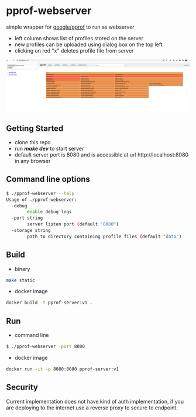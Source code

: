 # pprof-webserver
simple wrapper for [google/pprof](https://github.com/google/pprof) to run as webserver 

- left column shows list of profiles stored on the server 
- new profiles can be uploaded using dialog box on the top left 
- clicking on red "x" deletes profile file from server

![Screenshot](Screenshot.png?raw=true)

## Getting Started
- clone this repo 
- run *__make dev__* to start server
- default server port is 8080 and is accessible at url http://localhost:8080 in any browser

## Command line options
```bash
$ ./pprof-webserver --help
Usage of ./pprof-webserver:
  -debug
    	enable debug logs
  -port string
    	server listen port (default "8080")
  -storage string
    	path to directory containing profile files (default "data")
```

## Build
- binary 
```bash
make static
```
- docker image
```bash
docker build -t pprof-server:v1 .
```

## Run
- command line
```bash
$ ./pprof-webserver -port 8080
```
- docker image
```bash
docker run -it -p 8080:8080 pprof-server:v1
```

## Security 
Current implementation does not have kind of auth implementation, if you are deploying to the internet use a reverse proxy to secure to endpoint.
